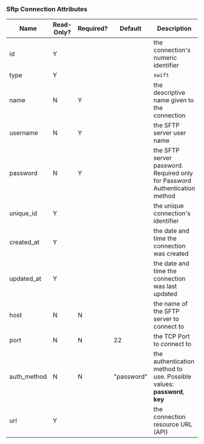 ### Sftp Connection Attributes

|Name|Read-Only?|Required?|Default|Description|
|----|---------|---------|-------|-----------|
|id|Y| | |the connection's numeric identifier
|type|Y| | |`swift`
|name|N|Y| |the descriptive name given to the connection
|username|N|Y| |the SFTP server user name
|password|N|Y| |the SFTP server password. Required only for Password Authentication method
|unique_id|Y| | |the unique connection's identifier
|created_at|Y| | |the date and time the connection was created
|updated_at|Y| | |the date and time the connection was last updated
|host|N|N| |the name of the SFTP server to connect to
|port|N|N|22|the TCP Port to connect to
|auth_method|N|N|"password"|the authentication method to use. Possible values: **password**, **key**
|url|Y| | |the connection resource URL (API)
